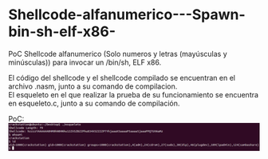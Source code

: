 # Shellcode-alfanumerico---Spawn-bin-sh-elf-x86-
PoC Shellcode alfanumerico (Solo numeros y letras (mayúsculas y minúsculas)) para invocar un /bin/sh, ELF x86.  
  
El código del shellcode y el shellcode compilado se encuentran en el archivo .nasm, junto a su comando de compilacion.  
El esqueleto en el que realizar la prueba de su funcionamiento se encuentra en esqueleto.c, junto a su comando de compilación.  

PoC:  
![Alt text](prueba.png)
